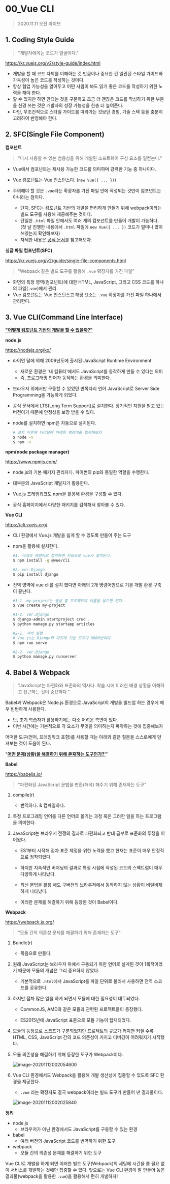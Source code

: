 # 00_Vue CLI

> 2020.11.11 오전 라이브



## 1. Coding Style Guide

> "개발자에게는 코드가 얼굴이다."

https://kr.vuejs.org/v2/style-guide/index.html

- 개발을 할 때 코드 자체를 이해하는 것 만큼이나 중요한 건 일관된 스타일 가이드와 가독성이 높은 코드를 작성하는 것이다. 
- 항상 협업 가능성을 열어두고 어떤 사람이 봐도 읽기 좋은 코드를 작성하기 위한 노력을 해야 한다.
- 할 수 있지만 하면 안되는 것을 구분하고 조금 더 괜찮은 코드를 작성하기 위한 부분을 신경 쓰는 것은 개발자의 성장 가능성을 한층 더 높여준다.
- 다만, 무조건적으로 스타일 가이드를 따라가는 것보단 경험, 기술 스택 등을 충분히 고려하여 반영해야 한다.



## 2. SFC(Single File Component)

**컴포넌트**

> "다시 사용할 수 있는 범용성을 위해 개발된 소프트웨어 구성 요소를 일컫는다."

- Vue에서 컴포넌트는 재사용 가능한 코드를 의미하며 강력한 기능 중 하나이다.

- Vue 컴포넌트는 Vue 인스턴스다. (`new Vue({ ... })`)
- 주의해야 할 것은 `.vue`라는 확장자를 가진 파일 안에 작성되는 것만이 컴포넌트는 아니라는 점이다. 
  - 단지, SFC는 컴포넌트 기반의 개발을 편리하게 만들기 위해 webpack이라는 빌드 도구를 사용해 제공해주는 것이다. 
  - 단일한 `.html` 파일 안에서도 여러 개의 컴포넌트를 만들어 개발이 가능하다. (첫 날 진행한 내용에서 `.html` 파일에 `new Vue({ ... })` 코드가 얼마나 많이 쓰였는지 확인해보자)
  - 자세한 내용은 [공식 문서](https://kr.vuejs.org/v2/guide/components-registration.html)를 참고해보자.



**싱글 파일 컴포넌트(SFC)**

https://kr.vuejs.org/v2/guide/single-file-components.html

> "Webpack 같은 빌드 도구를 활용해 `.vue` 확장자를 가진 파일"

- 화면의 특정 영역(컴포넌트)에 대한 HTML, JavaScript, 그리고 CSS 코드를 하나의 파일(`.vue`)에서 관리
- Vue 컴포넌트는 Vue 인스턴스고 해당 요소는 `.vue` 확장자를 가진 파일 하나에서 관리한다.



## 3. Vue CLI(Command Line Interface)

<u>**"어떻게 컴포넌트 기반의 개발을 할 수 있을까?"**</u>



**node.js**

https://nodejs.org/ko/

- 라이언 달에 의해 2009년도에 출시된 JavaScript Runtime Environment
  - 새로운 환경은 '내 컴퓨터'에서도 JavaScript를 동작하게 만들 수 있다는 의미
  - 즉, 프로그래밍 언어가 동작하는 환경을 의미한다.
- 브라우저 위에서만 구동할 수 있었던 반쪽자리 언어 JavaScript로 Server Side Programming을 가능하게 되었다.

- 공식 문서에서 LTS(Long Term Support)로 설치한다. 장기적인 지원을 받고 있는 버전이기 때문에 안정성을 보장 받을 수 있다.

- node를 설치하면 npm은 자동으로 설치된다.

  ```bash
  # 설치 이후에 터미널에 아래의 명령어를 입력해보자
  $ node -v
  $ npm -v
  ```

  

**npm(node package manager)**

https://www.npmjs.com/

- node.js의 기본 패키지 관리자다. 파이썬의 pip와 동일한 역할을 수행한다.
- 대부분의 JavaScript 개발자가 활용한다.
- Vue.js 프레임워크도 npm을 활용해 환경을 구성할 수 있다.

- 공식 홈페이지에서 다양한 패키지를 검색해서 찾아볼 수 있다.



**Vue CLI**

https://cli.vuejs.org/

- CLI 환경에서 Vue.js 개발을 쉽게 할 수 있도록 만들어 주는 도구 

- npm을 활용해 설치한다.

  ```bash
  #1. 아래의 명령어로 설치하면 자동으로 vue가 설치된다.
  $ npm install -g @vue/cli
  
  #2. ver.Django
  $ pip install django
  ```

- 전역 영역에 vue cli를 설치 했다면 아래의 2개 명령어만으로 기본 개발 환경 구축이 끝난다.

  ```bash
  #1-1. my-project는 생성 할 프로젝트의 이름을 넣으면 된다.
  $ vue create my-project
  
  #1-2. ver.Django
  $ django-admin startproject crud .
  $ python manage.py startapp articles
  
  #2-1. 서버 실행
  # Vue.js는 Django와 다르게 기본 포트가 8080번이다.
  $ npm run serve
  
  #2-2. ver.Django
  $ python manage.py runserver
  ```




## 4. Babel & Webpack

> "JavaScript는 파편화와 표준화의 역사다. 학습 시에 이러한 배경 상황을 이해하고 접근하는 것이 중요하다."



Babel과 Webpack은 Node.js 환경으로 JavaScript의 개발을 빌드업 하는 경우에 매우 빈번하게 사용한다.

- 단, 초기 학습자가 활용하기에는 다소 어려운 측면이 있다. 
- 이번 시간에는 기본적으로 각 요소가 무엇을 의미하는지 파악하는 것에 집중해보자



어떠한 도구(언어, 프레임워크 포함)를 사용할 때는 아래와 같은 질문을 스스로에게 던져보는 것이 도움이 된다.

"**<u>어떤 문제(상황)을 해결하기 위해 존재하는 도구인가?'</u>**"



**Babel**

https://babeljs.io/

> "파편화된 JavaScript 문법을 변환(해석) 해주기 위해 존재하는 도구"

1. compile(r) 
   - 번역하다. & 컴파일하다.

2. 특정 프로그래밍 언어를 다른 언어로 옮기는 과정 혹은 그러한 일을 하는 프로그램을 의미한다.

3. JavaScript는 브라우저 전쟁의 결과로 파편화되고 반대 급부로 표준화의 투쟁을 이어왔다.

   - ES1부터 시작해 점차 표준 제정을 위한 노력을 했고 현재는 표준이 매우 안정적으로 정착되었다.

   - 하지만 지속적인 버저닝의 결과로 특정 시점에 작성된 코드의 스펙트럼이 매우 다양하게 나타났다.

   - 최신 문법을 활용 해도 구버전의 브라우저에서 동작하지 않는 상황이 비일비재하게 나타났다.

   - 이러한 문제를 해결하기 위해 등장한 것이 Babel이다.



**Webpack**

https://webpack.js.org/

> "모듈 간의 의존성 문제를 해결하기 위해 존재하는 도구"

1. Bundle(r)
   
   - 묶음으로 만들다.
   
2. 원래 JavaScript는 브라우저 위에서 구동되기 위한 언어로 설계된 것이 1목적이었기 때문에 모듈의 개념은 그리 중요하지 않았다. 

   - 기본적으로 `.html`에서 JavaScript를 파일 단위로 불러서 사용하면 전역 스코프를 공유한다.

3. 하지만 점차 많은 일을 하게 되면서 모듈에 대한 필요성이 대두되었다.

   - CommonJS, AMD와 같은 모듈과 관련된 프로젝트들이 등장했다.

   - ES2015년에 JavaScript 표준으로 모듈 기능이 탑재되었다.

4. 모듈의 등장으로 스코프가 구분되었지만  프로젝트의 규모가 커지면 커질 수록 HTML, CSS, JavaScript 간의 코드 의존성이 커지고 디버깅이 어려워지기 시작했다.

5. 모듈 의존성을 해결하기 위해 등장한 도구가 Webpack이다.

   ![image-20201112002054600](00_intro.assets/image-20201112002054600.png)

6. Vue CLI 환경에서도 Webpack을 활용해 개발 생산성에 집중할 수 있도록 SFC 환경을 제공한다.

   - `.vue` 라는 확장자도 결국 webpack이라는 빌드 도구가 만들어 낸 결과물이다.

   ![image-20201112002025840](00_intro.assets/image-20201112002025840.png)



**정리**

- node.js
  - 브라우저가 아닌 환경에서도 JavaScript를 구동할 수 있는 환경
- babel
  - 여러 버전의 JavaScript 코드를 번역하기 위한 도구
- webpack
  - 모듈 간의 의존성 문제를 해결하기 위한 도구



Vue CLI로 개발을 하게 되면 이러한 빌드 도구(Webpack)의 세팅에 시간을 쓸 필요 없이 서비스를 개발하는 것에만 집중할 수 있다. 앞으로는 Vue CLI 환경이 잘 만들어 놓은 결과물(webpack을 활용한 `.vue`)을 활용해서 편히 개발하자!
